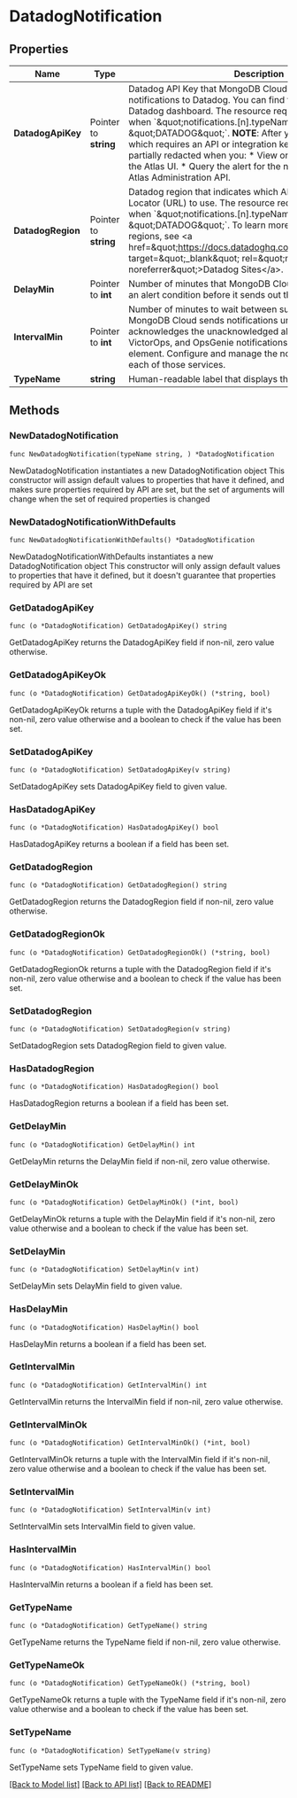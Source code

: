 # DatadogNotification

## Properties

Name | Type | Description | Notes
------------ | ------------- | ------------- | -------------
**DatadogApiKey** | Pointer to **string** | Datadog API Key that MongoDB Cloud needs to send alert notifications to Datadog. You can find this API key in the Datadog dashboard. The resource requires this parameter when &#x60;\&quot;notifications.[n].typeName\&quot; : \&quot;DATADOG\&quot;&#x60;.  **NOTE**: After you create a notification which requires an API or integration key, the key appears partially redacted when you:  * View or edit the alert through the Atlas UI.  * Query the alert for the notification through the Atlas Administration API. | [optional] 
**DatadogRegion** | Pointer to **string** | Datadog region that indicates which API Uniform Resource Locator (URL) to use. The resource requires this parameter when &#x60;\&quot;notifications.[n].typeName\&quot; : \&quot;DATADOG\&quot;&#x60;.  To learn more about Datadog&#39;s regions, see &lt;a href&#x3D;\&quot;https://docs.datadoghq.com/getting_started/site/\&quot; target&#x3D;\&quot;_blank\&quot; rel&#x3D;\&quot;noopener noreferrer\&quot;&gt;Datadog Sites&lt;/a&gt;. | [optional] [default to "US"]
**DelayMin** | Pointer to **int** | Number of minutes that MongoDB Cloud waits after detecting an alert condition before it sends out the first notification. | [optional] 
**IntervalMin** | Pointer to **int** | Number of minutes to wait between successive notifications. MongoDB Cloud sends notifications until someone acknowledges the unacknowledged alert.  PagerDuty, VictorOps, and OpsGenie notifications don&#39;t return this element. Configure and manage the notification interval within each of those services. | [optional] 
**TypeName** | **string** | Human-readable label that displays the alert notification type. | 

## Methods

### NewDatadogNotification

`func NewDatadogNotification(typeName string, ) *DatadogNotification`

NewDatadogNotification instantiates a new DatadogNotification object
This constructor will assign default values to properties that have it defined,
and makes sure properties required by API are set, but the set of arguments
will change when the set of required properties is changed

### NewDatadogNotificationWithDefaults

`func NewDatadogNotificationWithDefaults() *DatadogNotification`

NewDatadogNotificationWithDefaults instantiates a new DatadogNotification object
This constructor will only assign default values to properties that have it defined,
but it doesn't guarantee that properties required by API are set

### GetDatadogApiKey

`func (o *DatadogNotification) GetDatadogApiKey() string`

GetDatadogApiKey returns the DatadogApiKey field if non-nil, zero value otherwise.

### GetDatadogApiKeyOk

`func (o *DatadogNotification) GetDatadogApiKeyOk() (*string, bool)`

GetDatadogApiKeyOk returns a tuple with the DatadogApiKey field if it's non-nil, zero value otherwise
and a boolean to check if the value has been set.

### SetDatadogApiKey

`func (o *DatadogNotification) SetDatadogApiKey(v string)`

SetDatadogApiKey sets DatadogApiKey field to given value.

### HasDatadogApiKey

`func (o *DatadogNotification) HasDatadogApiKey() bool`

HasDatadogApiKey returns a boolean if a field has been set.

### GetDatadogRegion

`func (o *DatadogNotification) GetDatadogRegion() string`

GetDatadogRegion returns the DatadogRegion field if non-nil, zero value otherwise.

### GetDatadogRegionOk

`func (o *DatadogNotification) GetDatadogRegionOk() (*string, bool)`

GetDatadogRegionOk returns a tuple with the DatadogRegion field if it's non-nil, zero value otherwise
and a boolean to check if the value has been set.

### SetDatadogRegion

`func (o *DatadogNotification) SetDatadogRegion(v string)`

SetDatadogRegion sets DatadogRegion field to given value.

### HasDatadogRegion

`func (o *DatadogNotification) HasDatadogRegion() bool`

HasDatadogRegion returns a boolean if a field has been set.

### GetDelayMin

`func (o *DatadogNotification) GetDelayMin() int`

GetDelayMin returns the DelayMin field if non-nil, zero value otherwise.

### GetDelayMinOk

`func (o *DatadogNotification) GetDelayMinOk() (*int, bool)`

GetDelayMinOk returns a tuple with the DelayMin field if it's non-nil, zero value otherwise
and a boolean to check if the value has been set.

### SetDelayMin

`func (o *DatadogNotification) SetDelayMin(v int)`

SetDelayMin sets DelayMin field to given value.

### HasDelayMin

`func (o *DatadogNotification) HasDelayMin() bool`

HasDelayMin returns a boolean if a field has been set.

### GetIntervalMin

`func (o *DatadogNotification) GetIntervalMin() int`

GetIntervalMin returns the IntervalMin field if non-nil, zero value otherwise.

### GetIntervalMinOk

`func (o *DatadogNotification) GetIntervalMinOk() (*int, bool)`

GetIntervalMinOk returns a tuple with the IntervalMin field if it's non-nil, zero value otherwise
and a boolean to check if the value has been set.

### SetIntervalMin

`func (o *DatadogNotification) SetIntervalMin(v int)`

SetIntervalMin sets IntervalMin field to given value.

### HasIntervalMin

`func (o *DatadogNotification) HasIntervalMin() bool`

HasIntervalMin returns a boolean if a field has been set.

### GetTypeName

`func (o *DatadogNotification) GetTypeName() string`

GetTypeName returns the TypeName field if non-nil, zero value otherwise.

### GetTypeNameOk

`func (o *DatadogNotification) GetTypeNameOk() (*string, bool)`

GetTypeNameOk returns a tuple with the TypeName field if it's non-nil, zero value otherwise
and a boolean to check if the value has been set.

### SetTypeName

`func (o *DatadogNotification) SetTypeName(v string)`

SetTypeName sets TypeName field to given value.



[[Back to Model list]](../README.md#documentation-for-models) [[Back to API list]](../README.md#documentation-for-api-endpoints) [[Back to README]](../README.md)


